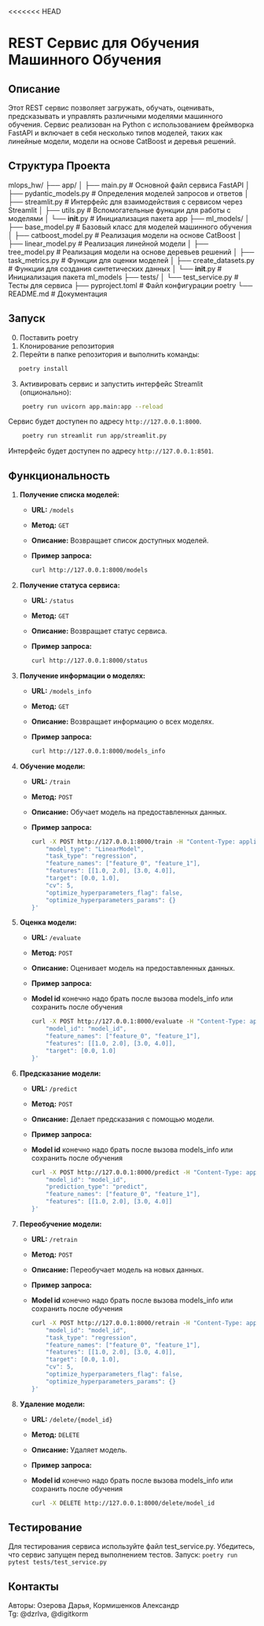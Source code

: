 <<<<<<< HEAD
# REST Сервис для Обучения Машинного Обучения

## Описание

Этот REST сервис позволяет загружать, обучать, оценивать, предсказывать и управлять различными моделями машинного обучения. Сервис реализован на Python с использованием фреймворка FastAPI и включает в себя несколько типов моделей, таких как линейные модели, модели на основе CatBoost и деревья решений.

## Структура Проекта
mlops_hw/
├── app/
│   ├── main.py                # Основной файл сервиса FastAPI
│   ├── pydantic_models.py     # Определения моделей запросов и ответов
│   ├── streamlit.py           # Интерфейс для взаимодействия с сервисом через Streamlit
│   ├── utils.py               # Вспомогательные функции для работы с моделями
│   └── __init__.py            # Инициализация пакета app
├── ml_models/
│   ├── base_model.py          # Базовый класс для моделей машинного обучения
│   ├── catboost_model.py      # Реализация модели на основе CatBoost
│   ├── linear_model.py        # Реализация линейной модели
│   ├── tree_model.py          # Реализация модели на основе деревьев решений
│   ├── task_metrics.py        # Функции для оценки моделей
│   ├── create_datasets.py     # Функции для создания синтетических данных
│   └── __init__.py            # Инициализация пакета ml_models
├── tests/
│   └── test_service.py        # Тесты для сервиса
├── pyproject.toml             # Файл конфигурации poetry
└── README.md                  # Документация

## Запуск
0. Поставить poetry
1. Клонирование репозитория
2. Перейти в папке репозитория и выполнить команды: 
 ```bash
    poetry install
```
3. Активировать сервис и запустить интерфейс Streamlit (опционально):
```bash
    poetry run uvicorn app.main:app --reload
```
Сервис будет доступен по адресу `http://127.0.0.1:8000`.
```bash
    poetry run streamlit run app/streamlit.py
```

Интерфейс будет доступен по адресу `http://127.0.0.1:8501`.

## Функциональность

1. **Получение списка моделей:**

    - **URL:** `/models`
    - **Метод:** `GET`
    - **Описание:** Возвращает список доступных моделей.
    - **Пример запроса:**

        ```bash
        curl http://127.0.0.1:8000/models
        ```

2. **Получение статуса сервиса:**

    - **URL:** `/status`
    - **Метод:** `GET`
    - **Описание:** Возвращает статус сервиса.
    - **Пример запроса:**

        ```bash
        curl http://127.0.0.1:8000/status
        ```

3. **Получение информации о моделях:**

    - **URL:** `/models_info`
    - **Метод:** `GET`
    - **Описание:** Возвращает информацию о всех моделях.
    - **Пример запроса:**

        ```bash
        curl http://127.0.0.1:8000/models_info
        ```

4. **Обучение модели:**

    - **URL:** `/train`
    - **Метод:** `POST`
    - **Описание:** Обучает модель на предоставленных данных.
    - **Пример запроса:**

        ```bash
        curl -X POST http://127.0.0.1:8000/train -H "Content-Type: application/json" -d '{
            "model_type": "LinearModel",
            "task_type": "regression",
            "feature_names": ["feature_0", "feature_1"],
            "features": [[1.0, 2.0], [3.0, 4.0]],
            "target": [0.0, 1.0],
            "cv": 5,
            "optimize_hyperparameters_flag": false,
            "optimize_hyperparameters_params": {}
        }'
        ```

5. **Оценка модели:**

    - **URL:** `/evaluate`
    - **Метод:** `POST`
    - **Описание:** Оценивает модель на предоставленных данных.
    - **Пример запроса:**
    - **Model id** конечно надо брать после вызова models_info или сохранить после обучения

        ```bash
        curl -X POST http://127.0.0.1:8000/evaluate -H "Content-Type: application/json" -d '{
            "model_id": "model_id",
            "feature_names": ["feature_0", "feature_1"],
            "features": [[1.0, 2.0], [3.0, 4.0]],
            "target": [0.0, 1.0]
        }'
        ```

6. **Предсказание модели:**

    - **URL:** `/predict`
    - **Метод:** `POST`
    - **Описание:** Делает предсказания с помощью модели.
    - **Пример запроса:**
    - **Model id** конечно надо брать после вызова models_info или сохранить после обучения

        ```bash
        curl -X POST http://127.0.0.1:8000/predict -H "Content-Type: application/json" -d '{
            "model_id": "model_id",
            "prediction_type": "predict",
            "feature_names": ["feature_0", "feature_1"],
            "features": [[1.0, 2.0], [3.0, 4.0]]
        }'
        ```

7. **Переобучение модели:**

    - **URL:** `/retrain`
    - **Метод:** `POST`
    - **Описание:** Переобучает модель на новых данных.
    - **Пример запроса:**
    - **Model id** конечно надо брать после вызова models_info или сохранить после обучения

        ```bash
        curl -X POST http://127.0.0.1:8000/retrain -H "Content-Type: application/json" -d '{
            "model_id": "model_id",
            "task_type": "regression",
            "feature_names": ["feature_0", "feature_1"],
            "features": [[1.0, 2.0], [3.0, 4.0]],
            "target": [0.0, 1.0],
            "cv": 5,
            "optimize_hyperparameters_flag": false,
            "optimize_hyperparameters_params": {}
        }'
        ```

8. **Удаление модели:**

    - **URL:** `/delete/{model_id}`
    - **Метод:** `DELETE`
    - **Описание:** Удаляет модель.
    - **Пример запроса:**
    - **Model id** конечно надо брать после вызова models_info или сохранить после обучения

        ```bash
        curl -X DELETE http://127.0.0.1:8000/delete/model_id
        ```
## Тестирование
Для тестирования сервиса используйте файл test_service.py. Убедитесь, что сервис запущен перед выполнением тестов. Запуск: ```poetry run pytest tests/test_service.py```

## Контакты
Авторы: Озерова Дарья, Кормишенков Александр  
Tg: @dzrlva, @digitkorm
